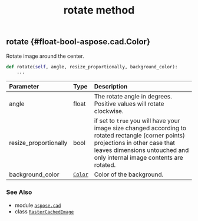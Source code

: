 ﻿---
title: rotate method
second_title: Aspose.CAD for Python via .NET API References
description: 
type: docs
weight: 320
url: /python-net/aspose.cad/rastercachedimage/rotate/
is_root: false
---

## rotate {#float-bool-aspose.cad.Color}

Rotate image around the center.



```python
def rotate(self, angle, resize_proportionally, background_color):
    ...
```


| Parameter | Type | Description |
| :- | :- | :- |
| angle | float | The rotate angle in degrees. Positive values will rotate clockwise. |
| resize_proportionally | bool | if set to `true` you will have your image size changed according to rotated rectangle (corner points) projections in other case that leaves dimensions untouched and only internal image contents are rotated. |
| background_color | [`Color`](/cad/python-net/aspose.cad/color) | Color of the background. |



### See Also
* module [`aspose.cad`](../../)
* class [`RasterCachedImage`](/cad/python-net/aspose.cad/rastercachedimage)
